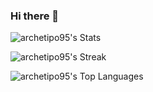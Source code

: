 ### Hi there 👋

![archetipo95's Stats](https://github-readme-stats.vercel.app/api?username=archetipo95&theme=tokyonight&show_icons=true&hide_border=true&count_private=true)

![archetipo95's Streak](https://github-readme-streak-stats.herokuapp.com/?user=archetipo95&theme=tokyonight&hide_border=true&count_private=true)

![archetipo95's Top Languages](https://github-readme-stats.vercel.app/api/top-langs/?username=archetipo95&theme=tokyonight&show_icons=true&hide_border=true&layout=compact&count_private=true)
